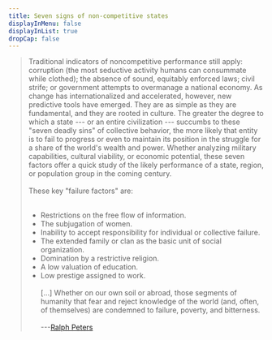 ```yaml
---
title: Seven signs of non-competitive states
displayInMenu: false 
displayInList: true
dropCap: false
---
```


> Traditional indicators of noncompetitive performance still apply: corruption (the most seductive activity humans can consummate while clothed); the absence of sound, equitably enforced laws; civil strife; or government attempts to overmanage a national economy. As change has internationalized and accelerated, however, new predictive tools have emerged. They are as simple as they are fundamental, and they are rooted in culture. The greater the degree to which a state --- or an entire civilization --- succumbs to these "seven deadly sins" of collective behavior, the more likely that entity is to fail to progress or even to maintain its position in the struggle for a share of the world's wealth and power. Whether analyzing military capabilities, cultural viability, or economic potential, these seven factors offer a quick study of the likely performance of a state, region, or population group in the coming century.  
> &nbsp;   
> These key "failure factors" are:  
> &nbsp;   
> - Restrictions on the free flow of information.  
> - The subjugation of women.  
> - Inability to accept responsibility for individual or collective failure.  
> - The extended family or clan as the basic unit of social organization.  
> - Domination by a restrictive religion.  
> - A low valuation of education.  
> - Low prestige assigned to work.    
> &nbsp;   
> [...] Whether on our own soil or abroad, those segments of humanity that fear and reject knowledge of the world (and, often, of themselves) are condemned to failure, poverty, and bitterness.  
> &nbsp;   
> ---[Ralph Peters](http://strategicstudiesinstitute.army.mil/pubs/parameters/Articles/98spring/peters.htm)


